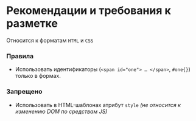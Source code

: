 Рекомендации и требования к разметке
====================================

Относится к форматам `HTML` и `CSS`

### Правила
+ Использовать идентификаторы (`<span id="one"> … </span>`, `#one{}`) только в формах.

### Запрещено
+ Использовать в HTML-шаблонах атрибут `style` _(не относится к изменению DOM по средствам JS)_


<!--### Рекомендации -->
